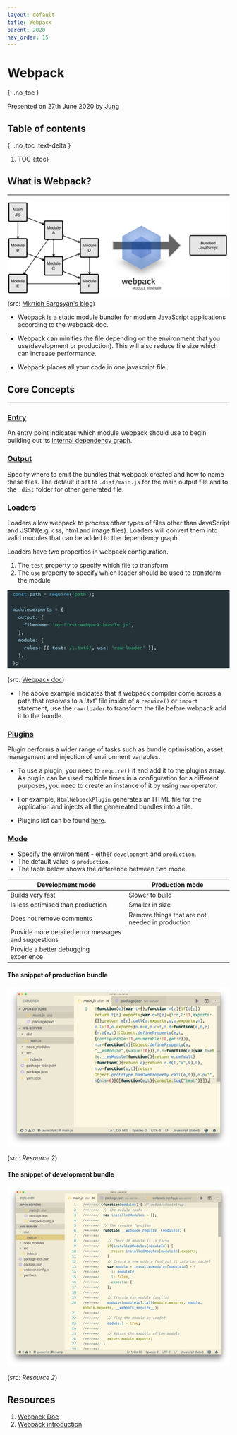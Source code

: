 ```yaml
---
layout: default
title: Webpack 
parent: 2020
nav_order: 15
---
```


# Webpack
{: .no_toc }

Presented on 27th June 2020 by [Jung](https://github.com/junglee1101)
## Table of contents
{: .no_toc .text-delta }

1. TOC
{:toc}

## What is Webpack?
----
![Webpack](Webpack.png)(src: [Mkrtich Sargsyan's blog](https://medium.com/geekculture/webpack-101-a-quick-look-at-webpack-and-its-uses-22ff598723a9))

- Webpack is a static module bundler for modern JavaScript applications according to the webpack doc. 

- Webpack can minifies the file depending on the environment that you use(development or production). This will also reduce file size which can increase performance. 

- Webpack places all your code in one javascript file. 

## Core Concepts 
----
### [Entry](https://webpack.js.org/concepts/entry-points)

An entry point indicates which module webpack should use to begin building out its [internal dependency graph](https://webpack.js.org/concepts/dependency-graph/). 

### [Output](https://webpack.js.org/concepts/output)

Specify where to emit the bundles that webpack created and how to name these files. The default it set to `.dist/main.js` for the main output file and to the `.dist` folder for other generated file. 

### [Loaders](https://webpack.js.org/concepts/loaders)

Loaders allow webpack to process other types of files other than JavaScript and JSON(e.g. css, html and image files). Loaders will convert them into valid modules that can be added to the dependency graph. 

Loaders have two properties in webpack configuration. 
1. The `test` property to specify which file to transform
2. The `use` property to specify which loader should be used to transform the module

![Webpack Configuration file](webpack_config.png)

(src: [Webpack doc](https://webpack.js.org/concepts/#entry))

- The above example indicates that if webpack compiler come across a path that resolves to a '.txt' file inside of a `require()` or `import` statement, use the `raw-loader` to transform the file before webpack add it to the bundle. 

### [Plugins](https://webpack.js.org/api/plugins)

Plugin performs a wider range of tasks such as bundle optimisation, asset management and injection of environment variables. 

- To use a plugin, you need to `require()` it and add it to the plugins array. As puglin can be used multiple times in a configuration for a different purposes, you need to create an instance of it by using `new` operator. 

- For example, `HtmlWebpackPlugin` generates an HTML file for the application and injects all the genereated bundles into a file. 

- Plugins list can be found [here](https://webpack.js.org/plugins/).

### [Mode](https://webpack.js.org/configuration/mode)

- Specify the environment - either `development` and `production`.
- The default value is `production`.
- The table below shows the difference between two mode. 

| Development mode                                     | Production mode                                 |
|------------------------------------------------------|-------------------------------------------------|
| Builds very fast                                     | Slower to build                                 |
| Is less optimised than production                    | Smaller in size                                 |
| Does not remove comments                             | Remove things that are not needed in production |
| Provide more detailed error messages and suggestions |                                                 |
| Provide a better debugging experience                |                                                 |

#### The snippet of production bundle

![production](production.png)

(*src: Resource 2*)

#### The snippet of development bundle

![development](development.png) 

(*src: Resource 2*)
## Resources 
1. [Webpack Doc](https://webpack.js.org/)
2. [Webpack introduction](https://medium.com/free-code-camp/a-beginners-introduction-to-webpack-2620415e46b3)
